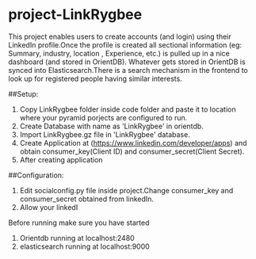 # project-LinkRygbee
This project enables users to create accounts (and login) using their LinkedIn profile.Once the profile is created all sectional information (eg: Summary, industry, location , Experience, etc.) is pulled up in a nice dashboard (and stored in OrientDB). Whatever gets stored in OrientDB is synced into Elasticsearch.There is a search mechanism in the frontend to look up for registered people having similar interests.

##Setup:
1. Copy LinkRygbee folder inside code folder and paste it to location where your pyramid porjects are configured to run.
2. Create Database with name as 'LinkRygbee' in orientdb.
3. Import LinkRygbee.gz file in 'LinkRygbee' database.
4. Create Application at (https://www.linkedin.com/developer/apps) and obtain consumer_key(Client ID) and consumer_secret(Client Secret).
5. After creating application 

##Configuration:
1. Edit socialconfig.py file inside project.Change consumer_key and consumer_secret obtained from linkedIn.
2. Allow your linkedI

Before running make sure you have started 
1. Orientdb running at localhost:2480
2. elasticsearch running at localhost:9000

